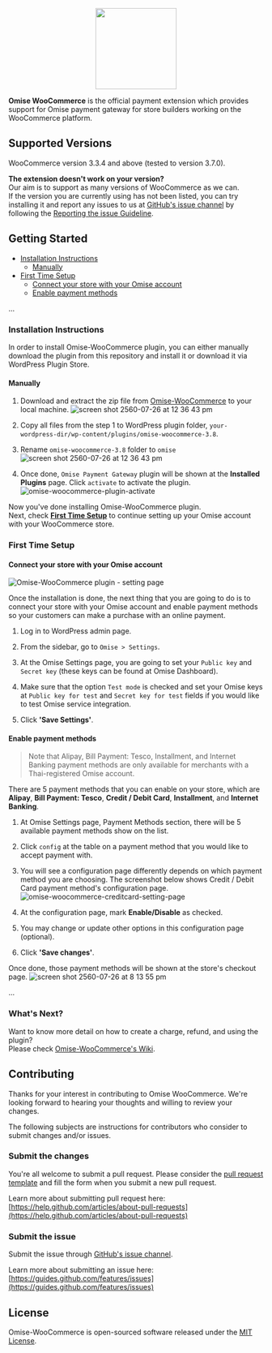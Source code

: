 <p align="center"><a href='https://www.omise.co'><img src='https://cloud.githubusercontent.com/assets/2154669/26388730/437207e4-4080-11e7-9955-2cd36bb3120f.png' height='160'></a></p>

**Omise WooCommerce** is the official payment extension which provides support for Omise payment gateway for store builders working on the WooCommerce platform.

## Supported Versions

WooCommerce version 3.3.4 and above (tested to version 3.7.0).

**The extension doesn't work on your version?**  
Our aim is to support as many versions of WooCommerce as we can.  
If the version you are currently using has not been listed, you can try installing it and report any issues to us at [GitHub's issue channel](https://github.com/omise/omise-woocommerce/issues) by following the [Reporting the issue Guideline](https://guides.github.com/activities/contributing-to-open-source/#contributing).

## Getting Started

- [Installation Instructions](https://github.com/omise/omise-woocommerce/tree/improve-readme#installation-instructions)
  - [Manually](https://github.com/omise/omise-woocommerce/tree/improve-readme#manually)
- [First Time Setup](https://github.com/omise/omise-woocommerce/tree/improve-readme#first-time-setup)
  - [Connect your store with your Omise account](https://github.com/omise/omise-woocommerce/tree/improve-readme#connect-your-store-with-your-omise-account)
  - [Enable payment methods](https://github.com/omise/omise-woocommerce/tree/improve-readme#enable-payment-methods)

...

### Installation Instructions

In order to install Omise-WooCommerce plugin, you can either manually download the plugin from this repository and install it or download it via WordPress Plugin Store.  

#### Manually

1. Download and extract the zip file from [Omise-WooCommerce](https://github.com/omise/omise-woocommerce/archive/v3.8.zip) to your local machine.
  ![screen shot 2560-07-26 at 12 36 43 pm](https://user-images.githubusercontent.com/2154669/38302382-ac3b1cf8-382c-11e8-80d4-61e935b7a567.png)

2. Copy all files from the step 1 to WordPress plugin folder, `your-wordpress-dir/wp-content/plugins/omise-woocommerce-3.8`.

3. Rename `omise-woocommerce-3.8` folder to `omise`
  ![screen shot 2560-07-26 at 12 36 43 pm](https://user-images.githubusercontent.com/2154669/28606035-2b9387dc-71ff-11e7-887d-dc90ce774a39.png)

4. Once done, `Omise Payment Gateway` plugin will be shown at the **Installed Plugins** page. Click `activate` to activate the plugin.
  ![omise-woocommerce-plugin-activate](https://user-images.githubusercontent.com/2154669/38302722-dd2404c8-382d-11e8-9f21-09cbe9829dbe.png)

Now you've done installing Omise-WooCommerce plugin.  
Next, check **[First Time Setup](#first-time-setup)** to continue setting up your Omise account with your WooCommerce store.

### First Time Setup

#### Connect your store with your Omise account

![Omise-WooCommerce plugin - setting page](https://user-images.githubusercontent.com/2154669/62671292-7b991480-b9c0-11e9-8627-0bc85c078365.png)

Once the installation is done, the next thing that you are going to do is to connect your store with your Omise account and enable payment methods so your customers can make a purchase with an online payment.

1. Log in to WordPress admin page.

2. From the sidebar, go to `Omise > Settings`.

3. At the Omise Settings page, you are going to set your `Public key` and `Secret key` (these keys can be found at Omise Dashboard).

4. Make sure that the option `Test mode` is checked and set your Omise keys at `Public key for test` and `Secret key for test` fields if you would like to test Omise service integration.

5. Click **'Save Settings'**.

#### Enable payment methods

> Note that Alipay, Bill Payment: Tesco, Installment, and Internet Banking payment methods are only available for merchants with a Thai-registered Omise account.

There are 5 payment methods that you can enable on your store, which are **Alipay**, **Bill Payment: Tesco**, **Credit / Debit Card**, **Installment**, and **Internet Banking**.

1. At Omise Settings page, Payment Methods section, there will be 5 available payment methods show on the list.

2. Click `config` at the table on a payment method that you would like to accept payment with.

3. You will see a configuration page differently depends on which payment method you are choosing. The screenshot below shows Credit / Debit Card payment method's configuration page.
  ![omise-woocommerce-creditcard-setting-page](https://user-images.githubusercontent.com/2154669/38306405-a9afba30-383a-11e8-8c7b-e54ba1f2df88.png)

4. At the configuration page, mark **Enable/Disable** as checked.

5. You may change or update other options in this configuration page (optional).

5. Click **'Save changes'**.

Once done, those payment methods will be shown at the store's checkout page.
  ![screen shot 2560-07-26 at 8 13 55 pm](https://user-images.githubusercontent.com/2154669/28622536-030403e2-723f-11e7-8a93-a06e65e350d3.png)

...

### What's Next?

Want to know more detail on how to create a charge, refund, and using the plugin?  
Please check [Omise-WooCommerce's Wiki](https://github.com/omise/omise-woocommerce/wiki).

## Contributing

Thanks for your interest in contributing to Omise WooCommerce. We're looking forward to hearing your thoughts and willing to review your changes.

The following subjects are instructions for contributors who consider to submit changes and/or issues.

### Submit the changes

You're all welcome to submit a pull request.
Please consider the [pull request template](https://github.com/omise/omise-woocommerce/blob/master/.github/PULL_REQUEST_TEMPLATE.md) and fill the form when you submit a new pull request.

Learn more about submitting pull request here: [https://help.github.com/articles/about-pull-requests](https://help.github.com/articles/about-pull-requests)

### Submit the issue

Submit the issue through [GitHub's issue channel](https://github.com/omise/omise-woocommerce/issues).

Learn more about submitting an issue here: [https://guides.github.com/features/issues](https://guides.github.com/features/issues)

## License

Omise-WooCommerce is open-sourced software released under the [MIT License](https://opensource.org/licenses/MIT).
